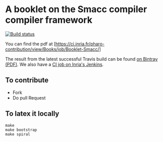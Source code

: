 # A booklet on the Smacc compiler compiler framework

[![Build status][badge]][travis]

[travis]: https://travis-ci.org/SquareBracketAssociates/Booklet-Smacc
[badge]: https://travis-ci.org/SquareBracketAssociates/Booklet-Smacc.svg?branch=master

You can find the pdf at [https://ci.inria.fr/pharo-contribution/view/Books/job/Booklet-Smacc/]

The result from the latest successful Travis build can be found [on Bintray (PDF)](https://bintray.com/squarebracketassociates/wip/download_file?file_path=smacc-wip.pdf).
We also have a [CI job on Inria's Jenkins](https://ci.inria.fr/pharo-contribution/view/Books/job/Booklet-Smacc/).


## To contribute

- Fork
- Do pull Request 

## To latex it locally

```
make
make bootstrap
make spiral
```
